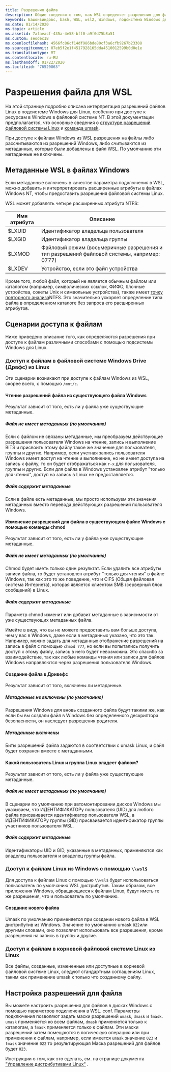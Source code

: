 ```yaml
---
title: Разрешения файла
description: Общие сведения о том, как WSL определяет разрешения для файлов в Windows
keywords: Башонвиндовс, bash, WSL, wsl2, Windows, подсистема Windows для Linux, виндовссубсистем, Ubuntu, Debian, SUSE, Windows 10, файл, разрешения
ms.date: 01/14/2020
ms.topic: article
ms.assetid: 7afaeacf-435a-4e58-bff0-a9f0d75b8a51
ms.custom: seodec18
ms.openlocfilehash: 4566fc86cf14df986bde80cf3a6cfb9267b23308
ms.sourcegitcommit: 07eb5f2e1f4517928165dda4510012599b0d0e1e
ms.translationtype: MT
ms.contentlocale: ru-RU
ms.lasthandoff: 01/22/2020
ms.locfileid: "76520863"
---
```

# <a name="file-permissions-for-wsl"></a>Разрешения файла для WSL

На этой странице подробно описана интерпретация разрешений файлов Linux в подсистеме Windows для Linux, особенно при доступе к ресурсам в Windows в файловой системе NT. В этой документации предполагается, что основные сведения о [структуре разрешений файловой системы Linux](https://wiki.archlinux.org/index.php/File_permissions_and_attributes) <!--TODO: Double check that it's okay to add these links--> и [команда umask](https://en.wikipedia.org/wiki/Umask).

При доступе к файлам Windows из WSL разрешения на файлы либо рассчитываются из разрешений Windows, либо считываются из метаданных, которые были добавлены в файл WSL. По умолчанию эти метаданные не включены. 

## <a name="wsl-metadata-on-windows-files"></a>Метаданные WSL в файлах Windows

Если метаданные включены в качестве параметра подключения в WSL, можно добавить и интерпретировать расширенные атрибуты в файлах Windows NT, чтобы предоставить разрешения файловой системы Linux. 

WSL может добавлять четыре расширенных атрибута NTFS:

| Имя атрибута | Описание |
| --- | --- |
| $LXUID | Идентификатор владельца пользователя |
| $LXGID | Идентификатор владельца группы |
| $LXMOD | Файловый режим (восьмеричные разрешения и тип разрешений файловой системы, например: 0777) |
| $LXDEV | Устройство, если это файл устройства |

Кроме того, любой файл, который не является обычным файлом или каталогом (например, символических ссылок, ФИФО, блочные устройства, сокеты Unix и символьные устройства), также имеет [точку повторного анализа](https://docs.microsoft.com/en-us/windows/win32/fileio/reparse-points)NTFS. Это значительно ускоряет определение типа файла в определенном каталоге без запроса его расширенных атрибутов. 
<!-- TODO: For the blog include ONeDrive detail -->

## <a name="file-access-scenarios"></a>Сценарии доступа к файлам

Ниже приведено описание того, как определяются разрешения при доступе к файлам различными способами с помощью подсистемы Windows для Linux.

### <a name="accessing-files-in-the-windows-drive-file-system-drvfs-from-linux"></a>Доступ к файлам в файловой системе Windows Drive (Дрвфс) из Linux

Эти сценарии возникают при доступе к файлам Windows из WSL, скорее всего, с помощью `/mnt/c`. 

#### <a name="reading-file-permissions-from-an-existing-windows-file"></a>Чтение разрешений файла из существующего файла Windows

Результат зависит от того, есть ли у файла уже существующие метаданные.

##### <a name="the-file-does-not-have-metadata-default"></a>**Файл не имеет метаданных (по умолчанию)**

Если с файлом не связаны метаданные, мы преобразуем действующие разрешения пользователя Windows на чтение, запись и выполнение BITS и присвоить этому файлу такое же значение для пользователя, группы и других. Например, если учетная запись пользователя Windows имеет доступ на чтение и выполнение, но не имеет доступа на запись к файлу, то он будет отображаться как `r-x` для пользователя, группы и других. Если для файла в Windows установлен атрибут "только для чтения", доступ на запись в Linux не предоставляется.

##### <a name="the-file-has-metadata"></a>Файл содержит метаданные

Если в файле есть метаданные, мы просто используем эти значения метаданных вместо перевода действующих разрешений пользователя Windows.

#### <a name="changing-file-permissions-on-an-existing-windows-file-using-chmod"></a>Изменение разрешений для файла в существующем файле Windows с помощью команды chmod

Результат зависит от того, есть ли у файла уже существующие метаданные.

##### <a name="the-file-does-not-have-metadata-default"></a>**Файл не имеет метаданных (по умолчанию)**

Chmod будет иметь только один результат. Если удалить все атрибуты записи файла, то будет установлен атрибут "только для чтения" в файле Windows, так как это то же поведение, что и CIFS (Общая файловая система Интернета), которая является клиентом SMB (серверный блок сообщений) в Linux.

##### <a name="the-file-has-metadata"></a>Файл содержит метаданные

Параметр chmod изменит или добавит метаданные в зависимости от уже существующих метаданных файла. 

Имейте в виду, что вы не можете предоставить вам больше доступа, чем у вас в Windows, даже если в метаданных указано, что это так. Например, можно задать для метаданных отображение разрешений на запись в файл с помощью `chmod 777`, но если вы попытались получить доступ к этому файлу, запись в него будет невозможна. Это спасибо за взаимодействие, так как любые команды чтения или записи для файлов Windows направляются через разрешения пользователя Windows.

#### <a name="creating-a-file-in-drivefs"></a>Создание файла в Дривефс

Результат зависит от того, включены ли метаданные.

##### <a name="metadata-is-not-enabled-default"></a>Метаданные не включены (по умолчанию)

Разрешения Windows для вновь созданного файла будут такими же, как если бы вы создали файл в Windows без определенного дескриптора безопасности, он наследует разрешения родителя. 

##### <a name="metadata-is-enabled"></a>Метаданные включены

Биты разрешений файла задаются в соответствии с umask Linux, и файл будет сохранен вместе с метаданными.

#### <a name="which-linux-user-and-linux-group-owns-the-file"></a>Какой пользователь Linux и группа Linux владеет файлом? 

Результат зависит от того, есть ли у файла уже существующие метаданные.

##### <a name="the-file-does-not-have-metadata-default"></a>**Файл не имеет метаданных (по умолчанию)**
В сценарии по умолчанию при автомонтировании дисков Windows мы указываем, что ИДЕНТИФИКАТОРу пользователя (UID) для любого файла присваивается идентификатор пользователя WSL, а ИДЕНТИФИКАТОРу группы (GID) присваивается идентификатор группы участников пользователя WSL. 

##### <a name="the-file-has-metadata"></a>Файл содержит метаданные

Идентификаторы UID и GID, указанные в метаданных, применяются как владелец пользователя и владелец группы файла. 

### <a name="accessing-linux-files-from-windows-using-wsl"></a>Доступ к файлам Linux из Windows с помощью `\\wsl$`

Для доступа к файлам Linux с помощью `\\wsl$` будет использоваться пользователь по умолчанию WSL дистрибутив. Таким образом, все приложения Windows, обращающиеся к файлам Linux, будут иметь те же разрешения, что и пользователь по умолчанию.

#### <a name="creating-a-new-file"></a>Создание нового файла

Umask по умолчанию применяется при создании нового файла в WSL дистрибутив из Windows. Значение по умолчанию umask `022`или другими словами, оно позволяет использовать все разрешения, кроме разрешения на запись в группы и другие. 

### <a name="accessing-files-in-the-linux-root-file-system-from-linux"></a>Доступ к файлам в корневой файловой системе Linux из Linux

Все файлы, созданные, измененные или доступные в корневой файловой системе Linux, следуют стандартным соглашениям Linux, таким как применение umask к только что созданному файлу.

## <a name="configuring-file-permissions"></a>Настройка разрешений для файла

Вы можете настроить разрешения для файлов в дисках Windows с помощью параметров подключения в WSL. conf. Параметры подключения позволяют задать маски разрешений `umask`, `dmask` и `fmask`. `umask` применяется ко всем файлам, `dmask` применяется только к каталогам, а `fmask` применяется только к файлам. Эти маски разрешений затем помещаются в логическую операцию или при применении к файлам, например, если имеется `umask` значение `023` и `fmask` значение `022` то результирующая Маска разрешений для файлов будет `023`. 

Инструкции о том, как это сделать, см. на странице документа ["Управление дистрибутивами Linux"](./wsl-config.md) .
<!-- TODO: Add # to the link-->

